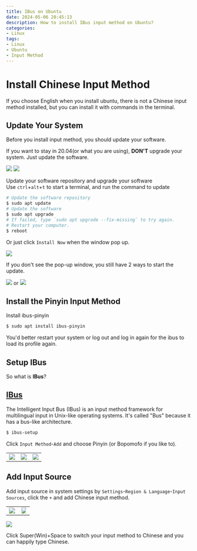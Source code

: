 ```yaml
---
title: IBus on Ubuntu
date: 2024-05-06 20:45:13
description: How to install IBus input method on Ubuntu?
categories:
- Linux
tags:
- Linux
- Ubuntu
- Input Method
---
```


# Install Chinese Input Method

If you choose English when you install ubuntu, there is not a Chinese input method installed, but you can install it with commands in the terminal.

## Update Your System

Before you install input method, you should update your software.

If you want to stay in 20.04(or what you are using), **DON'T** upgrade your system. Just update the software.

<img src="not_upgrade_1.png" style="max-width:50%">
<img src="not_upgrade_2.png" style="max-width:50%">

Update your software repository and upgrade your software  
Use `ctrl`+`alt`+`t` to start a terminal, and run the command to update
```sh
# Update the software repository
$ sudo apt update
# Update the software
$ sudo apt upgrade
# If failed, type `sudo apt upgrade --fix-missing` to try again.  
# Restart your computer.
$ reboot
```

Or just click `Install Now` when the window pop up.

<img src="update_1.png" style="max-width:70%">

If you don't see the pop-up window, you still have 2 ways to start the update.

<img src="update_2.png" style="max-width:70%"> or <img src="Software_update.png" style="max-width:70%">
## Install the Pinyin Input Method

Install ibus-pinyin
```sh
$ sudo apt install ibus-pinyin
```
You'd better restart your system or log out and log in again for the ibus to load its profile again.

## Setup IBus

So what is **IBus**?

[IBus](https://help.ubuntu.com/community/ibus)
---
The Intelligent Input Bus (IBus) is an input method framework for multilingual input in Unix-like operating systems. It's called "Bus" because it has a bus-like architecture.

```sh
$ ibus-setup
```
Click `Input Method`-`Add` and choose Pinyin (or Bopomofo if you like to).

<table>
    <tr>
        <td ><center><img src="Add_Chinese_Input_Method.png" style="max-width:100%">
        <td ><center><img src="Add_Chinese_Input_Method_2.png" style="max-width:100%">
        <td ><center><img src="Add_Chinese_Input_Method_3.png" style="max-width:106%">
        </tr>
</table>

## Add Input Source
Add input source in system settings by `Settings`-`Region & Language`-`Input Sources`, click the `+` and add Chinese input method.
<table>
    <tr>
        <td ><center><img src="settings.png" style="max-width:100%">
        <td ><center><img src="Region_and_Language.png" style="max-width:80%">
    </tr>
</table>
<img src="Region_and_Language_3.png" style="max-width:50%">

Click Super(Win)+Space to switch your input method to Chinese and you can happily type Chinese.

